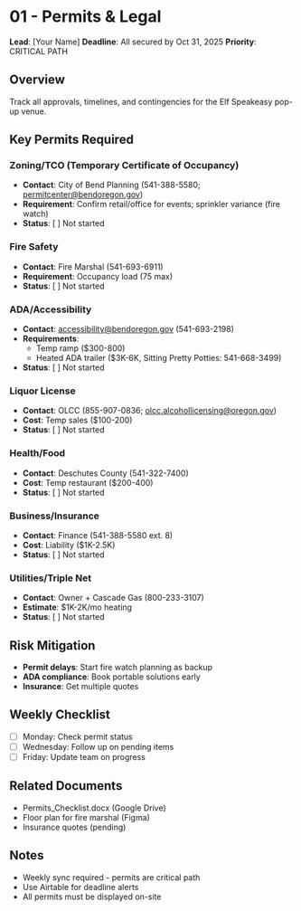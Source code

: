 # 01 - Permits & Legal

**Lead**: [Your Name]
**Deadline**: All secured by Oct 31, 2025
**Priority**: CRITICAL PATH

## Overview
Track all approvals, timelines, and contingencies for the Elf Speakeasy pop-up venue.

## Key Permits Required

### Zoning/TCO (Temporary Certificate of Occupancy)
- **Contact**: City of Bend Planning (541-388-5580; permitcenter@bendoregon.gov)
- **Requirement**: Confirm retail/office for events; sprinkler variance (fire watch)
- **Status**: [ ] Not started

### Fire Safety
- **Contact**: Fire Marshal (541-693-6911)
- **Requirement**: Occupancy load (75 max)
- **Status**: [ ] Not started

### ADA/Accessibility
- **Contact**: accessibility@bendoregon.gov (541-693-2198)
- **Requirements**: 
  - Temp ramp ($300-800)
  - Heated ADA trailer ($3K-6K, Sitting Pretty Potties: 541-668-3499)
- **Status**: [ ] Not started

### Liquor License
- **Contact**: OLCC (855-907-0836; olcc.alcohollicensing@oregon.gov)
- **Cost**: Temp sales ($100-200)
- **Status**: [ ] Not started

### Health/Food
- **Contact**: Deschutes County (541-322-7400)
- **Cost**: Temp restaurant ($200-400)
- **Status**: [ ] Not started

### Business/Insurance
- **Contact**: Finance (541-388-5580 ext. 8)
- **Cost**: Liability ($1K-2.5K)
- **Status**: [ ] Not started

### Utilities/Triple Net
- **Contact**: Owner + Cascade Gas (800-233-3107)
- **Estimate**: $1K-2K/mo heating
- **Status**: [ ] Not started

## Risk Mitigation
- **Permit delays**: Start fire watch planning as backup
- **ADA compliance**: Book portable solutions early
- **Insurance**: Get multiple quotes

## Weekly Checklist
- [ ] Monday: Check permit status
- [ ] Wednesday: Follow up on pending items
- [ ] Friday: Update team on progress

## Related Documents
- Permits_Checklist.docx (Google Drive)
- Floor plan for fire marshal (Figma)
- Insurance quotes (pending)

## Notes
- Weekly sync required - permits are critical path
- Use Airtable for deadline alerts
- All permits must be displayed on-site
<!-- NOTION_TASKS_START -->
